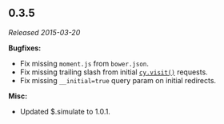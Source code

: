 ## 0.3.5

_Released 2015-03-20_

**Bugfixes:**

- Fix missing `moment.js` from `bower.json`.
- Fix missing trailing slash from initial [`cy.visit()`](/api/commands/visit)
  requests.
- Fix missing `__initial=true` query param on initial redirects.

**Misc:**

- Updated $.simulate to 1.0.1.
